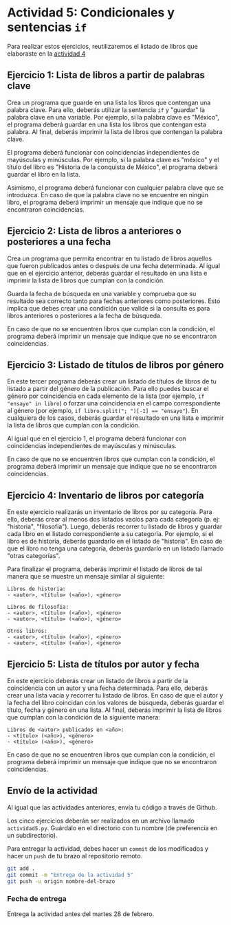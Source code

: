 # Actividad 5: Condicionales y sentencias `if`

Para realizar estos ejercicios, reutilizaremos el listado de libros que elaboraste en la [actividad 4](4-iteraciones.md)

## Ejercicio 1: Lista de libros a partir de palabras clave

Crea un programa que guarde en una lista los libros que contengan una palabra clave. Para ello, deberás utilizar la sentencia `if` y "guardar" la palabra clave en una variable. Por ejemplo, si la palabra clave es "México", el programa deberá guardar en una lista los libros que contengan esta palabra. Al final, deberás imprimir la lista de libros que contengan la palabra clave.

El programa deberá funcionar con coincidencias independientes de mayúsculas y minúsculas. Por ejemplo, si la palabra clave es "méxico" y el título del libro es "Historia de la conquista de México", el programa deberá guardar el libro en la lista.

Asimismo, el programa deberá funcionar con cualquier palabra clave que se introduzca. En caso de que la palabra clave no se encuentre en ningún libro, el programa deberá imprimir un mensaje que indique que no se encontraron coincidencias.

## Ejercicio 2: Lista de libros a anteriores o posteriores a una fecha

Crea un programa que permita encontrar en tu listado de libros aquellos que fueron publicados antes o después de una fecha determinada. Al igual que en el ejercicio anterior, deberás guardar el resultado en una lista e imprimir la lista de libros que cumplan con la condición.

Guarda la fecha de búsqueda en una variable y comprueba que su resultado sea correcto tanto para fechas anteriores como posteriores. Esto implica que debes crear una condición que valide si la consulta es para libros anteriores o posteriores a la fecha de búsqueda.

En caso de que no se encuentren libros que cumplan con la condición, el programa deberá imprimir un mensaje que indique que no se encontraron coincidencias.

## Ejercicio 3: Listado de títulos de libros por género

En este tercer programa deberás crear un listado de títulos de libros de tu listado a partir del género de la publicación. Para ello puedes buscar el género por coincidencia en cada elemento de la lista (por ejemplo, `if "ensayo" in libro`) o forzar una coincidencia en el campo correspondiente al género (por ejemplo, `if libro.split("; ")[-1] == "ensayo"`). En cualquiera de los casos, deberás guardar el resultado en una lista e imprimir la lista de libros que cumplan con la condición.

Al igual que en el ejercicio 1, el programa deberá funcionar con coincidencias independientes de mayúsculas y minúsculas.

En caso de que no se encuentren libros que cumplan con la condición, el programa deberá imprimir un mensaje que indique que no se encontraron coincidencias.

## Ejercicio 4: Inventario de libros por categoría

En este ejercicio realizarás un inventario de libros por su categoría. Para ello, deberás crear al menos dos listados vacíos para cada categoría (p. ej: "historia", "filosofía"). Luego, deberás recorrer tu listado de libros y guardar cada libro en el listado correspondiente a su categoría. Por ejemplo, si el libro es de historia, deberás guardarlo en el listado de "historia". En caso de que el libro no tenga una categoría, deberás guardarlo en un listado llamado "otras categorías".

Para finalizar el programa, deberás imprimir el listado de libros de tal manera que se muestre un mensaje similar al siguiente:

```shell
Libros de historia:
- <autor>, <título> (<año>), <género>

Libros de filosofía:
- <autor>, <título> (<año>), <género>
- <autor>, <título> (<año>), <género>

Otros libros:
- <autor>, <título> (<año>), <género>
- <autor>, <título> (<año>), <género>
```

## Ejercicio 5: Lista de títulos por autor y fecha

En este ejercicio deberás crear un listado de libros a partir de la coincidencia con un autor y una fecha determinada. Para ello, deberás crear una lista vacía y recorrer tu listado de libros. En caso de que el autor y la fecha del libro coincidan con los valores de búsqueda, deberás guardar el título, fecha y género en una lista. Al final, deberás imprimir la lista de libros que cumplan con la condición de la siguiente manera:

```shell
Libros de <autor> publicados en <año>:
- <título> (<año>), <género>
- <título> (<año>), <género>
```

En caso de que no se encuentren libros que cumplan con la condición, el programa deberá imprimir un mensaje que indique que no se encontraron coincidencias.

## Envío de la actividad

Al igual que las actividades anteriores, envía tu código a través de Github.

Los cinco ejercicios deberán ser realizados en un archivo llamado `actividad5.py`. Guárdalo en el directorio con tu nombre (de preferencia en un subdirectorio).

Para entregar la actividad, debes hacer un `commit` de los modificados y hacer un `push` de tu brazo al repositorio remoto.

```bash
git add .
git commit -m "Entrega de la actividad 5"
git push -u origin nombre-del-brazo
```

### Fecha de entrega

Entrega la actividad antes del martes 28 de febrero.
